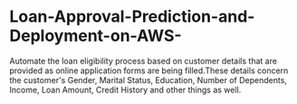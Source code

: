 # Loan-Approval-Prediction-and-Deployment-on-AWS-

Automate the loan eligibility process based on customer details that are provided as online application forms are being filled.These details concern the customer's Gender, Marital Status, Education, Number of Dependents, Income, Loan Amount, Credit History and other things as well.
